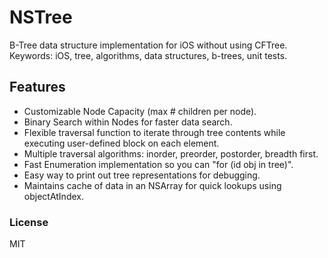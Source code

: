 NSTree
======

B-Tree data structure implementation for iOS without using CFTree. 
Keywords: iOS, tree, algorithms, data structures, b-trees, unit tests.

## Features
 - Customizable Node Capacity (max # children per node).
 - Binary Search within Nodes for faster data search.
 - Flexible traversal function to iterate through tree contents while executing
   user-defined block on each element.
 - Multiple traversal algorithms: inorder, preorder, postorder, breadth first.
 - Fast Enumeration implementation so you can "for (id obj in tree)".
 - Easy way to print out tree representations for debugging.
 - Maintains cache of data in an NSArray for quick lookups using objectAtIndex.

### License
MIT

